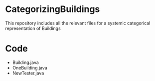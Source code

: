 # CategorizingBuildings
This repository includes all the relevant files for a systemic categorical representation of Buildings 

# Code 
- Building.java 
- OneBuilding.java 
- NewTester.java
